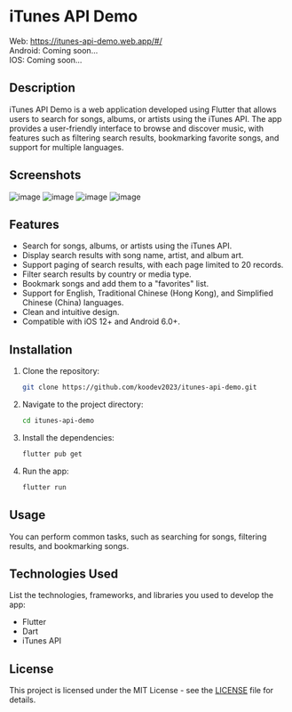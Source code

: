 # iTunes API Demo

Web: https://itunes-api-demo.web.app/#/  
Android: Coming soon...  
IOS: Coming soon...  

## Description

iTunes API Demo is a web application developed using Flutter that allows users to search for songs, albums, or artists using the iTunes API. The app provides a user-friendly interface to browse and discover music, with features such as filtering search results, bookmarking favorite songs, and support for multiple languages.

## Screenshots

![image](https://github.com/koodev2023/itunes-api-demo/assets/122968974/b2afb9ca-15f7-4420-87a0-0fd4c30ac2ee)
![image](https://github.com/koodev2023/itunes-api-demo/assets/122968974/03245f0b-ac20-4dc3-a14c-94af88310c1d)
![image](https://github.com/koodev2023/itunes-api-demo/assets/122968974/7583adfb-60f7-4c40-b7e1-c644b6fee517)
![image](https://github.com/koodev2023/itunes-api-demo/assets/122968974/3e5b082d-99e4-44d4-8300-e97fa2f98dc8)

## Features

- Search for songs, albums, or artists using the iTunes API.
- Display search results with song name, artist, and album art.
- Support paging of search results, with each page limited to 20 records.
- Filter search results by country or media type.
- Bookmark songs and add them to a "favorites" list.
- Support for English, Traditional Chinese (Hong Kong), and Simplified Chinese (China) languages.
- Clean and intuitive design.
- Compatible with iOS 12+ and Android 6.0+.

## Installation

1. Clone the repository:

   ```bash
   git clone https://github.com/koodev2023/itunes-api-demo.git
   ```

2. Navigate to the project directory:

   ```bash
   cd itunes-api-demo
   ```

3. Install the dependencies:

   ```bash
   flutter pub get
   ```

4. Run the app:

   ```bash
   flutter run
   ```

## Usage

You can perform common tasks, such as searching for songs, filtering results, and bookmarking songs.

## Technologies Used

List the technologies, frameworks, and libraries you used to develop the app:

- Flutter
- Dart
- iTunes API

## License
This project is licensed under the MIT License - see the [LICENSE](LICENSE) file for details.
